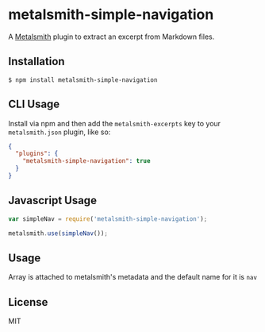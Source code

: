 
# metalsmith-simple-navigation

  A [Metalsmith](http://metalsmith.io) plugin to extract an excerpt from Markdown files.

## Installation

    $ npm install metalsmith-simple-navigation

## CLI Usage

Install via npm and then add the `metalsmith-excerpts` key to your `metalsmith.json` plugin, like so:

```json
{
  "plugins": {
    "metalsmith-simple-navigation": true
  } 
}
```

## Javascript Usage

```js
var simpleNav = require('metalsmith-simple-navigation');

metalsmith.use(simpleNav());
```

## Usage

Array is attached to metalsmith's metadata and the default name for it is `nav`

## License

MIT